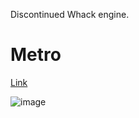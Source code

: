 Discontinued Whack engine.

# Metro

[Link](https://github.com/hydroperx/metro.js)

![image](https://github.com/user-attachments/assets/d4c6cf5f-0538-45d3-8450-e4d77eb8b29a)
